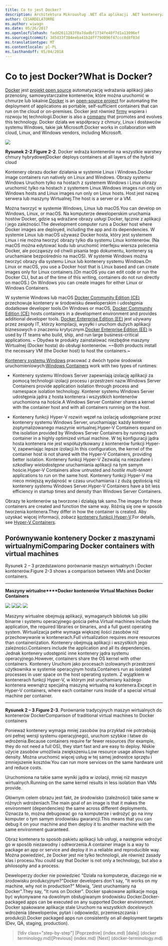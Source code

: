 ```yaml
---
title: Co to jest Docker?
description: Architektura Mikrousług .NET dla aplikacji .NET konteneryzowanych | Co to jest Docker?
author: CESARDELATORRE
ms.author: wiwagn
ms.date: 05/26/2017
ms.openlocfilehash: fadd2611283f0a7dadbf1734fe48f7d1a13096ef
ms.sourcegitcommit: 3d5d33f384eeba41b2dff79d096f47ccc8d8f03d
ms.translationtype: MT
ms.contentlocale: pl-PL
ms.lasthandoff: 05/04/2018
---
```

# <a name="what-is-docker"></a><span data-ttu-id="a8de2-103">Co to jest Docker?</span><span class="sxs-lookup"><span data-stu-id="a8de2-103">What is Docker?</span></span>

<span data-ttu-id="a8de2-104">[Docker](https://www.docker.com/) jest [projekt open source](https://github.com/docker/docker) automatyzację wdrażania aplikacji jako przenośny, samowystarczalne kontenerów, które można uruchomić w chmurze lub lokalnie.</span><span class="sxs-lookup"><span data-stu-id="a8de2-104">[Docker](https://www.docker.com/) is an [open-source project](https://github.com/docker/docker) for automating the deployment of applications as portable, self-sufficient containers that can run on the cloud or on-premises.</span></span> <span data-ttu-id="a8de2-105">Docker jest również [firmy](https://www.docker.com/) wspiera i rozwoju tej technologii.</span><span class="sxs-lookup"><span data-stu-id="a8de2-105">Docker is also a [company](https://www.docker.com/) that promotes and evolves this technology.</span></span> <span data-ttu-id="a8de2-106">Docker działa we współpracy z chmury, Linux i dostawców systemu Windows, takie jak Microsoft.</span><span class="sxs-lookup"><span data-stu-id="a8de2-106">Docker works in collaboration with cloud, Linux, and Windows vendors, including Microsoft.</span></span>

![](./media/image2.png)

<span data-ttu-id="a8de2-107">**Rysunek 2-2**.</span><span class="sxs-lookup"><span data-stu-id="a8de2-107">**Figure 2-2**.</span></span> <span data-ttu-id="a8de2-108">Docker wdraża kontenerów na wszystkie warstwy chmury hybrydowej</span><span class="sxs-lookup"><span data-stu-id="a8de2-108">Docker deploys containers at all layers of the hybrid cloud</span></span>

<span data-ttu-id="a8de2-109">Kontenery obrazu docker działania w systemie Linux i Windows.</span><span class="sxs-lookup"><span data-stu-id="a8de2-109">Docker image containers run natively on Linux and Windows.</span></span> <span data-ttu-id="a8de2-110">Obrazy systemu Windows Uruchom tylko na hostach z systemem Windows i Linux obrazy uruchomić tylko na hostach z systemem Linux.</span><span class="sxs-lookup"><span data-stu-id="a8de2-110">Windows images run only on Windows hosts and Linux images run only on Linux hosts.</span></span> <span data-ttu-id="a8de2-111">Host jest nazwą serwera lub maszyny Wirtualnej.</span><span class="sxs-lookup"><span data-stu-id="a8de2-111">The host is a server or a VM.</span></span>

<span data-ttu-id="a8de2-112">Można tworzyć w systemie Windows, Linux lub macOS.</span><span class="sxs-lookup"><span data-stu-id="a8de2-112">You can develop on Windows, Linux, or macOS.</span></span> <span data-ttu-id="a8de2-113">Na komputerze deweloperskim uruchamia hostów Docker, gdzie są wdrażane obrazy usługi Docker, łącznie z aplikacji i jego zależności.</span><span class="sxs-lookup"><span data-stu-id="a8de2-113">The development computer runs a Docker host where Docker images are deployed, including the app and its dependencies.</span></span> <span data-ttu-id="a8de2-114">W systemie Linux lub macOS używasz Docker hosta, który jest systemem Linux i nie można tworzyć obrazy tylko dla systemu Linux kontenerów. (Na macOS można edytować kodu lub uruchomić interfejsu wiersza polecenia Docker, ale począwszy od chwili pisania tego dokumentu, kontenery są uruchamiane bezpośrednio na macOS). W systemie Windows można tworzyć obrazy dla systemu Linux lub kontenery systemu Windows.</span><span class="sxs-lookup"><span data-stu-id="a8de2-114">On Linux or macOS, you use a Docker host that is Linux based and can create images only for Linux containers.(On macOS you can edit code or run the Docker CLI, but as of the time of this writing, containers do not run directly on macOS.) On Windows you can create images for either Linux or Windows Containers.</span></span>

<span data-ttu-id="a8de2-115">W systemie Windows lub macOS [Docker Community Edition (CE)](https://www.docker.com/community-edition) przechowuje kontenery w środowisku deweloperskim i udostępnia dodatkowe developer tools.</span><span class="sxs-lookup"><span data-stu-id="a8de2-115">On Windows or macOS, [Docker Community Edition (CE)](https://www.docker.com/community-edition) hosts containers in a development environment and provides additional developer tools.</span></span> <span data-ttu-id="a8de2-116">[Docker Enterprise Edition (EE)](https://www.docker.com/enterprise-edition) jest używany przez zespoły IT, którzy kompilacji, wysyłki i uruchom dużych aplikacji biznesowych o znaczeniu krytycznym.</span><span class="sxs-lookup"><span data-stu-id="a8de2-116">[Docker Enterprise Edition (EE)](https://www.docker.com/enterprise-edition) is used by IT teams who build, ship, and run large business-critical applications.</span></span> <span data-ttu-id="a8de2-117">~ Obydwa te produkty zainstalować niezbędne maszyny Wirtualnej (Docker hosta) do obsługi kontenerów. ~</span><span class="sxs-lookup"><span data-stu-id="a8de2-117">~Both products install the necessary VM (the Docker host) to host the containers.~</span></span> 

<span data-ttu-id="a8de2-118">[Kontenery systemu Windows](https://msdn.microsoft.com/en-us/virtualization/windowscontainers/about/about_overview) pracować z dwóch typów środowisk uruchomieniowych:</span><span class="sxs-lookup"><span data-stu-id="a8de2-118">[Windows Containers](https://msdn.microsoft.com/en-us/virtualization/windowscontainers/about/about_overview) work with two types of runtimes:</span></span>

-   <span data-ttu-id="a8de2-119">Kontenery systemu Windows Server zapewniają izolację aplikacji za pomocą technologii izolacji procesu i przestrzeni nazw.</span><span class="sxs-lookup"><span data-stu-id="a8de2-119">Windows Server Containers provide application isolation through process and namespace isolation technology.</span></span> <span data-ttu-id="a8de2-120">Kontener systemu Windows Server udostępnia jądra z hosta kontenera i wszystkich kontenerów uruchomiona na hoście.</span><span class="sxs-lookup"><span data-stu-id="a8de2-120">A Windows Server Container shares a kernel with the container host and with all containers running on the host.</span></span>

-   <span data-ttu-id="a8de2-121">Kontenery funkcji Hyper-V rozwiń węzeł na izolację udostępniane przez kontenery systemu Windows Server, uruchamiając każdy kontener zoptymalizowanego maszynie wirtualnej.</span><span class="sxs-lookup"><span data-stu-id="a8de2-121">Hyper-V Containers expand on the isolation provided by Windows Server Containers by running each container in a highly optimized virtual machine.</span></span> <span data-ttu-id="a8de2-122">W tej konfiguracji jądra hosta kontenera nie jest współużytkowany z kontenerów funkcji Hyper-V, zapewniając lepsze izolacji.</span><span class="sxs-lookup"><span data-stu-id="a8de2-122">In this configuration, the kernel of the container host is not shared with the Hyper-V Containers, providing better isolation.</span></span> <span data-ttu-id="a8de2-123">Kontenery funkcji Hyper-V Zezwalaj na niezaufane i *szkodliwy wielodostępne* uruchamiania aplikacji na tym samym hoście.</span><span class="sxs-lookup"><span data-stu-id="a8de2-123">Hyper-V Containers allow untrusted and *hostile multi-tenant* applications to run on the same host.</span></span> <span data-ttu-id="a8de2-124">Kontenery funkcji Hyper-V ma nieco mniejszą wydajność w czasu uruchamiania i z dużą gęstością niż kontenery systemu Windows Server.</span><span class="sxs-lookup"><span data-stu-id="a8de2-124">Hyper-V Containers have a bit less efficiency in startup times and density than Windows Server Containers.</span></span>

<span data-ttu-id="a8de2-125">Obrazy te kontenerów są tworzone i działają tak samo.</span><span class="sxs-lookup"><span data-stu-id="a8de2-125">The images for these containers are created and function the same way.</span></span> <span data-ttu-id="a8de2-126">Różnią się one w sposób tworzenia kontenera.</span><span class="sxs-lookup"><span data-stu-id="a8de2-126">They differ in how the container is created.</span></span> <span data-ttu-id="a8de2-127">Aby uzyskać więcej informacji, zobacz [kontenery funkcji Hyper-V](https://msdn.microsoft.com/en-us/virtualization/windowscontainers/about/about_overview).</span><span class="sxs-lookup"><span data-stu-id="a8de2-127">For details, see [Hyper-V Containers](https://msdn.microsoft.com/en-us/virtualization/windowscontainers/about/about_overview).</span></span>

## <a name="comparing-docker-containers-with-virtual-machines"></a><span data-ttu-id="a8de2-128">Porównywanie kontenery Docker z maszynami wirtualnymi</span><span class="sxs-lookup"><span data-stu-id="a8de2-128">Comparing Docker containers with virtual machines</span></span>

<span data-ttu-id="a8de2-129">Rysunek 2 – 3 przedstawiono porównanie maszyn wirtualnych i Docker kontenerów.</span><span class="sxs-lookup"><span data-stu-id="a8de2-129">Figure 2-3 shows a comparison between VMs and Docker containers.</span></span>

  ------------------------------------------------------------------------------------------------------------------------------------------------------------------------------------- --------------------------------------------------------------------------------------------------------------------------------------------------------------------------------------------------------------------------------------------------------------------------------------------------------------
  <span data-ttu-id="a8de2-130">**Maszyny wirtualne****Docker kontenerów** </span><span class="sxs-lookup"><span data-stu-id="a8de2-130">**Virtual Machines**                                                                                                                                                                  **Docker Containers**</span></span>
                                                                                                                                                                                        
  <span data-ttu-id="a8de2-131">![](./media/image3.png)                                                                                                                                ![](./media/image4.png)</span><span class="sxs-lookup"><span data-stu-id="a8de2-131">![](./media/image3.png)                                                                                                                                ![](./media/image4.png)</span></span>
                                                                                                                                                                                        
  <span data-ttu-id="a8de2-132">Maszyny wirtualne obejmują aplikacji, wymaganych bibliotek lub pliki binarne i systemu operacyjnego gościa pełna.</span><span class="sxs-lookup"><span data-stu-id="a8de2-132">Virtual machines include the application, the required libraries or binaries, and a full guest operating system.</span></span> <span data-ttu-id="a8de2-133">Wirtualizacja pełne wymaga większej ilości zasobów niż przechowywanie w kontenerach.</span><span class="sxs-lookup"><span data-stu-id="a8de2-133">Full virtualization requires more resources than containerization.</span></span> <span data-ttu-id="a8de2-134">Kontenery obejmują aplikacji i wszystkich jego zależności.</span><span class="sxs-lookup"><span data-stu-id="a8de2-134">Containers include the application and all its dependencies.</span></span> <span data-ttu-id="a8de2-135">Jednak kontenery udostępnić inne kontenery jądra systemu operacyjnego.</span><span class="sxs-lookup"><span data-stu-id="a8de2-135">However, containers share the OS kernel with other containers.</span></span> <span data-ttu-id="a8de2-136">Kontenery Uruchom jako procesach izolowanych przestrzeni użytkownika w systemie operacyjnym hosta.</span><span class="sxs-lookup"><span data-stu-id="a8de2-136">Containers run as isolated processes in user space on the host operating system.</span></span> <span data-ttu-id="a8de2-137">Z wyjątkiem w kontenerach funkcji Hyper-V, w którym jest uruchamiany każdego kontenera wewnątrz specjalną maszyną wirtualną na kontenera.</span><span class="sxs-lookup"><span data-stu-id="a8de2-137">Except in Hyper-V containers, where each container runs inside of a special virtual machine per container.</span></span>
  ------------------------------------------------------------------------------------------------------------------------------------------------------------------------------------- --------------------------------------------------------------------------------------------------------------------------------------------------------------------------------------------------------------------------------------------------------------------------------------------------------------

<span data-ttu-id="a8de2-138">**Rysunek 2 – 3**.</span><span class="sxs-lookup"><span data-stu-id="a8de2-138">**Figure 2-3**.</span></span> <span data-ttu-id="a8de2-139">Porównanie tradycyjnych maszyn wirtualnych do kontenerów Docker</span><span class="sxs-lookup"><span data-stu-id="a8de2-139">Comparison of traditional virtual machines to Docker containers</span></span>

<span data-ttu-id="a8de2-140">Ponieważ kontenery wymaga mniej zasobów (na przykład nie potrzebują oni pełnej wersji systemu operacyjnego), uruchom szybkie i łatwe do wdrożenia.</span><span class="sxs-lookup"><span data-stu-id="a8de2-140">Because containers require far fewer resources (for example, they do not need a full OS), they start fast and are easy to deploy.</span></span> <span data-ttu-id="a8de2-141">Niskie użycie zasobów umożliwia zwiększeniu.</span><span class="sxs-lookup"><span data-stu-id="a8de2-141">Low resource usage allows higher density.</span></span> <span data-ttu-id="a8de2-142">Można uruchomić więcej usług w tej samej jednostce sprzętu i zmniejszenie kosztów.</span><span class="sxs-lookup"><span data-stu-id="a8de2-142">You can run more services on the same hardware unit and reduce costs.</span></span>

<span data-ttu-id="a8de2-143">Uruchomiona na takie same wyniki jądra w izolacji, mniej niż maszyn wirtualnych.</span><span class="sxs-lookup"><span data-stu-id="a8de2-143">Running on the same kernel results in less isolation than VMs provide.</span></span>

<span data-ttu-id="a8de2-144">Głównym celem obrazu jest fakt, że środowisko (zależności) takie same w różnych wdrożeniach.</span><span class="sxs-lookup"><span data-stu-id="a8de2-144">The main goal of an image is that it makes the environment (dependencies) the same across different deployments.</span></span> <span data-ttu-id="a8de2-145">Oznacza to, można debugować go na komputerze i wdrożyć go na inny komputer o tym samym środowisku gwarancji.</span><span class="sxs-lookup"><span data-stu-id="a8de2-145">This means that you can debug it on your machine and then deploy it to another machine with the same environment guaranteed.</span></span>

<span data-ttu-id="a8de2-146">Obraz kontenera to sposób pakietu aplikacji lub usługi, a następnie wdrożyć go w sposób niezawodny i odtworzenia.</span><span class="sxs-lookup"><span data-stu-id="a8de2-146">A container image is a way to package an app or service and deploy it in a reliable and reproducible way.</span></span> <span data-ttu-id="a8de2-147">Można powiedzieć, że Docker jest nie tylko technologii, ale również zasady klas i procesu.</span><span class="sxs-lookup"><span data-stu-id="a8de2-147">You could say that Docker is not only a technology, but also a philosophy and a process.</span></span>

<span data-ttu-id="a8de2-148">Deweloperzy docker nie powiedzieć "Działa na komputerze, dlaczego nie w środowisku produkcyjnym?"</span><span class="sxs-lookup"><span data-stu-id="a8de2-148">Docker developers don't say, "It works on my machine, why not in production?"</span></span> <span data-ttu-id="a8de2-149">Mówią, "Jest uruchamiany na Docker".</span><span class="sxs-lookup"><span data-stu-id="a8de2-149">They say, "It runs on Docker".</span></span> <span data-ttu-id="a8de2-150">Docker spakowane aplikacje mogą być wykonywane na dowolnym obsługiwanym środowisku Docker.</span><span class="sxs-lookup"><span data-stu-id="a8de2-150">Docker-packaged apps can be executed on any supported Docker environment.</span></span> <span data-ttu-id="a8de2-151">Docker spakowane aplikacje stale Uruchom na wszystkich docelowych wdrożenia (deweloperów, pytań i odpowiedzi, przemieszczania i produkcji).</span><span class="sxs-lookup"><span data-stu-id="a8de2-151">Docker packaged apps run consistently on all deployment targets (Dev, QA, staging, production).</span></span>

>[!div class="step-by-step"]
<span data-ttu-id="a8de2-152">[Poprzednie] (index.md) [dalej] (docker terminology.md)</span><span class="sxs-lookup"><span data-stu-id="a8de2-152">[Previous] (index.md) [Next] (docker-terminology.md)</span></span>
